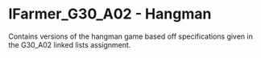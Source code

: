 # IFarmer_G30_A02 - Hangman

Contains versions of the hangman game based off specifications given in the G30_A02 linked lists assignment.
